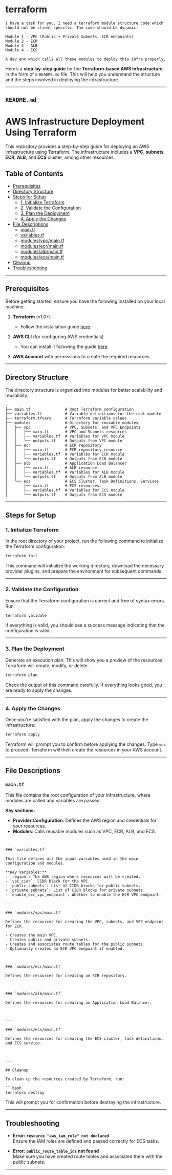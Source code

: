 # terraform

```
I have a task for you. I need a terraform module structure code which should not be client specific. The code should be dynamic.

Module 1 - VPC (Public + Private Subnets, ECR endpoints) 
Module 2 - ECR
Module 3 - ALB
Module 4 - ECS

A dev env which calls all these modules to deploy this infra properly.

```

Here’s a **step-by-step guide** for the **Terraform-based AWS Infrastructure** in the form of a `README.md` file. This will help you understand the structure and the steps involved in deploying the infrastructure.

---

## `README.md`

# AWS Infrastructure Deployment Using Terraform

This repository provides a step-by-step guide for deploying an AWS infrastructure using Terraform. The infrastructure includes a **VPC**, **subnets**, **ECR**, **ALB**, and **ECS** cluster, among other resources.

## Table of Contents

- [Prerequisites](#prerequisites)
- [Directory Structure](#directory-structure)
- [Steps for Setup](#steps-for-setup)
  - [1. Initialize Terraform](#1-initialize-terraform)
  - [2. Validate the Configuration](#2-validate-the-configuration)
  - [3. Plan the Deployment](#3-plan-the-deployment)
  - [4. Apply the Changes](#4-apply-the-changes)
- [File Descriptions](#file-descriptions)
  - [main.tf](#maintf)
  - [variables.tf](#variablestf)
  - [modules/vpc/main.tf](#modulesvpcmain-tf)
  - [modules/ecr/main.tf](#modulesecrmain-tf)
  - [modules/alb/main.tf](#modulesalbmain-tf)
  - [modules/ecs/main.tf](#modulesecsmain-tf)
- [Cleanup](#cleanup)
- [Troubleshooting](#troubleshooting)

---

## Prerequisites

Before getting started, ensure you have the following installed on your local machine:

1. **Terraform** (v1.0+)
   - Follow the installation guide [here](https://learn.hashicorp.com/tutorials/terraform/install-cli).
   
2. **AWS CLI** (for configuring AWS credentials)
   - You can install it following the guide [here](https://docs.aws.amazon.com/cli/latest/userguide/install-cliv2.html).

3. **AWS Account** with permissions to create the required resources.

---

## Directory Structure

The directory structure is organized into modules for better scalability and reusability:

```
.
├── main.tf               # Root Terraform configuration
├── variables.tf          # Variable definitions for the root module
├── terraform.tfvars      # Terraform variable values
├── modules               # Directory for reusable modules
│   ├── vpc               # VPC, Subnets, and VPC Endpoints
│   │   ├── main.tf       # VPC and Subnets resources
│   │   ├── variables.tf  # Variables for VPC module
│   │   └── outputs.tf    # Outputs from VPC module
│   ├── ecr               # ECR repository
│   │   ├── main.tf       # ECR repository resource
│   │   ├── variables.tf  # Variables for ECR module
│   │   └── outputs.tf    # Outputs from ECR module
│   ├── alb               # Application Load Balancer
│   │   ├── main.tf       # ALB resource
│   │   ├── variables.tf  # Variables for ALB module
│   │   └── outputs.tf    # Outputs from ALB module
│   └── ecs               # ECS Cluster, Task Definitions, Services
│       ├── main.tf       # ECS resources
│       ├── variables.tf  # Variables for ECS module
│       └── outputs.tf    # Outputs from ECS module
```

---

## Steps for Setup

### 1. Initialize Terraform

In the root directory of your project, run the following command to initialize the Terraform configuration:

```bash
terraform init
```

This command will initialize the working directory, download the necessary provider plugins, and prepare the environment for subsequent commands.

---

### 2. Validate the Configuration

Ensure that the Terraform configuration is correct and free of syntax errors. Run:

```bash
terraform validate
```

If everything is valid, you should see a success message indicating that the configuration is valid.

---

### 3. Plan the Deployment

Generate an execution plan. This will show you a preview of the resources Terraform will create, modify, or delete.

```bash
terraform plan
```

Check the output of this command carefully. If everything looks good, you are ready to apply the changes.

---

### 4. Apply the Changes

Once you're satisfied with the plan, apply the changes to create the infrastructure:

```bash
terraform apply
```

Terraform will prompt you to confirm before applying the changes. Type `yes` to proceed. Terraform will then create the resources in your AWS account.

---

## File Descriptions

### `main.tf`

This file contains the root configuration of your infrastructure, where modules are called and variables are passed.

**Key sections:**
- **Provider Configuration**: Defines the AWS region and credentials for your resources.
- **Modules**: Calls reusable modules such as VPC, ECR, ALB, and ECS.

```


### `variables.tf`

This file defines all the input variables used in the main configuration and modules.

**Key Variables:**
- `region`: The AWS region where resources will be created.
- `vpc_cidr`: CIDR block for the VPC.
- `public_subnets`: List of CIDR blocks for public subnets.
- `private_subnets`: List of CIDR blocks for private subnets.
- `enable_ecr_vpc_endpoint`: Whether to enable the ECR VPC endpoint.

---

### `modules/vpc/main.tf`

Defines the resources for creating the VPC, subnets, and VPC endpoint for ECR.

- Creates the main VPC.
- Creates public and private subnets.
- Creates and associates route tables for the public subnets.
- Optionally creates an ECR VPC endpoint if enabled.



### `modules/ecr/main.tf`

Defines the resources for creating an ECR repository.



### `modules/alb/main.tf`

Defines the resources for creating an Application Load Balancer.



---

### `modules/ecs/main.tf`

Defines the resources for creating the ECS cluster, task definitions, and ECS service.



---

## Cleanup

To clean up the resources created by Terraform, run:

```bash
terraform destroy
```

This will prompt you for confirmation before destroying the infrastructure.

---

## Troubleshooting

- **Error: `resource "aws_iam_role" not declared`**  
  Ensure the IAM roles are defined and passed correctly for ECS tasks.

- **Error: `public_route_table_ids` not found**  
  Make sure you have created route tables and associated them with the public subnets.

---

